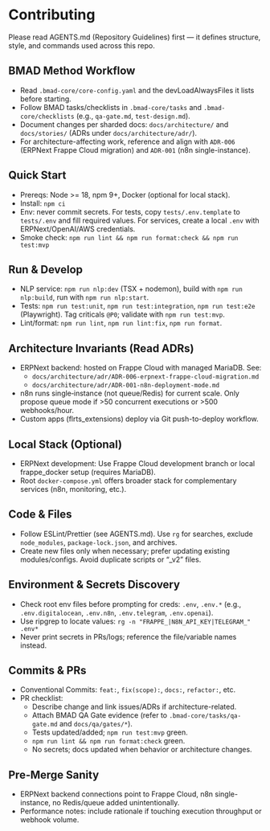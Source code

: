 # Contributing

Please read AGENTS.md (Repository Guidelines) first — it defines structure,
style, and commands used across this repo.

## BMAD Method Workflow

- Read `.bmad-core/core-config.yaml` and the devLoadAlwaysFiles it lists before
  starting.
- Follow BMAD tasks/checklists in `.bmad-core/tasks` and `.bmad-core/checklists`
  (e.g., `qa-gate.md`, `test-design.md`).
- Document changes per sharded docs: `docs/architecture/` and `docs/stories/`
  (ADRs under `docs/architecture/adr/`).
- For architecture-affecting work, reference and align with `ADR-006` (ERPNext
  Frappe Cloud migration) and `ADR-001` (n8n single-instance).

## Quick Start

- Prereqs: Node >= 18, npm 9+, Docker (optional for local stack).
- Install: `npm ci`
- Env: never commit secrets. For tests, copy `tests/.env.template` to
  `tests/.env` and fill required values. For services, create a local `.env`
  with ERPNext/OpenAI/AWS credentials.
- Smoke check: `npm run lint && npm run format:check && npm run test:mvp`

## Run & Develop

- NLP service: `npm run nlp:dev` (TSX + nodemon), build with
  `npm run nlp:build`, run with `npm run nlp:start`.
- Tests: `npm run test:unit`, `npm run test:integration`, `npm run test:e2e`
  (Playwright). Tag criticals `@P0`; validate with `npm run test:mvp`.
- Lint/format: `npm run lint`, `npm run lint:fix`, `npm run format`.

## Architecture Invariants (Read ADRs)

- ERPNext backend: hosted on Frappe Cloud with managed MariaDB. See:
  - `docs/architecture/adr/ADR-006-erpnext-frappe-cloud-migration.md`
  - `docs/architecture/adr/ADR-001-n8n-deployment-mode.md`
- n8n runs single‑instance (not queue/Redis) for current scale. Only propose
  queue mode if >50 concurrent executions or >500 webhooks/hour.
- Custom apps (flrts_extensions) deploy via Git push-to-deploy workflow.

## Local Stack (Optional)

- ERPNext development: Use Frappe Cloud development branch or local
  frappe_docker setup (requires MariaDB).
- Root `docker-compose.yml` offers broader stack for complementary services
  (n8n, monitoring, etc.).

## Code & Files

- Follow ESLint/Prettier (see AGENTS.md). Use `rg` for searches, exclude
  `node_modules`, `package-lock.json`, and archives.
- Create new files only when necessary; prefer updating existing
  modules/configs. Avoid duplicate scripts or “\_v2” files.

## Environment & Secrets Discovery

- Check root env files before prompting for creds: `.env`, `.env.*` (e.g.,
  `.env.digitalocean`, `.env.n8n`, `.env.telegram`, `.env.openai`).
- Use ripgrep to locate values: `rg -n "FRAPPE_|N8N_API_KEY|TELEGRAM_" .env*`
- Never print secrets in PRs/logs; reference the file/variable names instead.

## Commits & PRs

- Conventional Commits: `feat:`, `fix(scope):`, `docs:`, `refactor:`, etc.
- PR checklist:
  - Describe change and link issues/ADRs if architecture-related.
  - Attach BMAD QA Gate evidence (refer to `.bmad-core/tasks/qa-gate.md` and
    `docs/qa/gates/*`).
  - Tests updated/added; `npm run test:mvp` green.
  - `npm run lint && npm run format:check` green.
  - No secrets; docs updated when behavior or architecture changes.

## Pre‑Merge Sanity

- ERPNext backend connections point to Frappe Cloud, n8n single-instance, no
  Redis/queue added unintentionally.
- Performance notes: include rationale if touching execution throughput or
  webhook volume.
